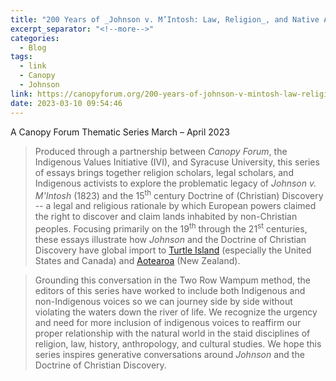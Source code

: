 ```yaml
---
title: "200 Years of _Johnson v. M’Intosh: Law, Religion_, and Native American Lands"
excerpt_separator: "<!--more-->"
categories:
  - Blog
tags:
  - link
  - Canopy
  - Johnson
link: https://canopyforum.org/200-years-of-johnson-v-mintosh-law-religion-and-native-american-lands/
date: 2023-03-10 09:54:46
---
```

A Canopy Forum Thematic Series
March – April 2023
  
> Produced through a partnership between *Canopy Forum*, the Indigenous Values Initiative (IVI), and Syracuse University, this series of essays brings together religion scholars, legal scholars, and Indigenous activists to explore the problematic legacy of *Johnson v. M'Intosh* (1823) and the 15<sup>th</sup> century Doctrine of (Christian) Discovery -- a legal and religious rationale by which European powers claimed the right to discover and claim lands inhabited by non-Christian peoples. Focusing primarily on the 19<sup>th</sup> through the 21<sup>st</sup> centuries, these essays illustrate how *Johnson* and the Doctrine of Christian Discovery have global import to [Turtle Island](https://en.wikipedia.org/wiki/Turtle_Island_(Native_American_folklore)) (especially the United States and Canada) and [Aotearoa](https://en.wikipedia.org/wiki/Aotearoa) (New Zealand). 
<!--more-->
>
> Grounding this conversation in the Two Row Wampum method, the editors of this series have worked to include both Indigenous and non-Indigenous voices so we can journey side by side without violating the waters down the river of life. We recognize the urgency and need for more inclusion of indigenous voices to reaffirm our proper relationship with the natural world in the staid disciplines of religion, law, history, anthropology, and cultural studies. We hope this series inspires generative conversations around *Johnson* and the Doctrine of Christian Discovery.
